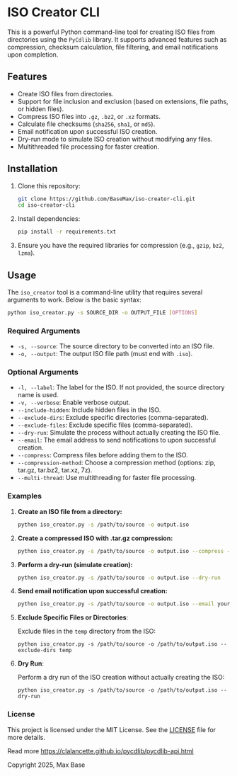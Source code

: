 # ISO Creator CLI

This is a powerful Python command-line tool for creating ISO files from directories using the `PyCdlib` library. It supports advanced features such as compression, checksum calculation, file filtering, and email notifications upon completion.

## Features

- Create ISO files from directories.
- Support for file inclusion and exclusion (based on extensions, file paths, or hidden files).
- Compress ISO files into `.gz`, `.bz2`, or `.xz` formats.
- Calculate file checksums (`sha256`, `sha1`, or `md5`).
- Email notification upon successful ISO creation.
- Dry-run mode to simulate ISO creation without modifying any files.
- Multithreaded file processing for faster creation.

## Installation

1. Clone this repository:

    ```bash
    git clone https://github.com/BaseMax/iso-creator-cli.git
    cd iso-creator-cli
    ```

2. Install dependencies:

    ```bash
    pip install -r requirements.txt
    ```

3. Ensure you have the required libraries for compression (e.g., `gzip`, `bz2`, `lzma`).

## Usage

The `iso_creator` tool is a command-line utility that requires several arguments to work. Below is the basic syntax:

```bash
python iso_creator.py -s SOURCE_DIR -o OUTPUT_FILE [OPTIONS]
```

### Required Arguments

- `-s, --source`: The source directory to be converted into an ISO file.
- `-o, --output`: The output ISO file path (must end with `.iso`).

### Optional Arguments

- `-l, --label`: The label for the ISO. If not provided, the source directory name is used.
- `-v, --verbose`: Enable verbose output.
- `--include-hidden`: Include hidden files in the ISO.
- `--exclude-dirs`: Exclude specific directories (comma-separated).
- `--exclude-files`: Exclude specific files (comma-separated).
- `--dry-run`: Simulate the process without actually creating the ISO file.
- `--email`: The email address to send notifications to upon successful creation.
- `--compress`: Compress files before adding them to the ISO.
- `--compression-method`: Choose a compression method (options: zip, tar.gz, tar.bz2, tar.xz, 7z).
- `--multi-thread`: Use multithreading for faster file processing.

### Examples

1. **Create an ISO file from a directory:**

    ```bash
    python iso_creator.py -s /path/to/source -o output.iso
    ```

2. **Create a compressed ISO with .tar.gz compression:**

    ```bash
    python iso_creator.py -s /path/to/source -o output.iso --compress --compression-method tar.gz
    ```

3. **Perform a dry-run (simulate creation):**

    ```bash
    python iso_creator.py -s /path/to/source -o output.iso --dry-run
    ```

4. **Send email notification upon successful creation:**

    ```bash
    python iso_creator.py -s /path/to/source -o output.iso --email your_email@example.com
    ```


5. **Exclude Specific Files or Directories**:
    
    Exclude files in the `temp` directory from the ISO:
    
    ```
    python iso_creator.py -s /path/to/source -o /path/to/output.iso --exclude-dirs temp
    ```

6. **Dry Run**:
    
    Perform a dry run of the ISO creation without actually creating the ISO:
    
    ```
    python iso_creator.py -s /path/to/source -o /path/to/output.iso --dry-run
    ```

### License

This project is licensed under the MIT License. See the [LICENSE](LICENSE) file for more details.

Read more https://clalancette.github.io/pycdlib/pycdlib-api.html

Copyright 2025, Max Base
